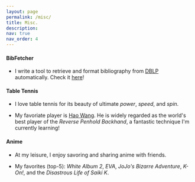 ```yaml
---
layout: page
permalink: /misc/
title: Misc.
description:
nav: true
nav_order: 4
---
```


#### BibFetcher

- I write a tool to retrieve and format bibliography from [DBLP](https://dblp.org/) automatically. Check it [here](https://github.com/czyxm/BibFetcher)!

#### Table Tennis

- I love table tennis for its beauty of ultimate _power_, _speed_, and _spin_.

- My favoriate player is [Hao Wang](<https://en.wikipedia.org/wiki/Wang_Hao_(table_tennis,_born_1983)>). He is widely regarded as the world's best player of the _Reverse Penhold Backhand_, a fantastic technique I'm currently learning!

#### Anime

- At my leisure, I enjoy savoring and sharing anime with friends.

- My favorites (top-5): _White Album 2_, _EVA_, _JoJo's Bizarre Adventure_, _K-On!_, and the _Disastrous Life of Saiki K_.
